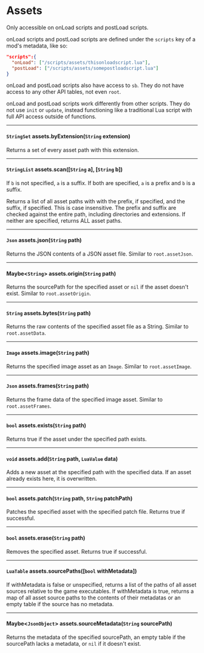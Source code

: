 # Assets

Only accessible on onLoad scripts and postLoad scripts.

onLoad scripts and postLoad scripts are defined under the `scripts` key of a mod's metadata, like so:
```json
"scripts":{
  "onLoad": ["/scripts/assets/thisonloadscript.lua"],
  "postLoad": ["/scripts/assets/somepostloadscript.lua"]
}
```

onLoad and postLoad scripts also have access to `sb`. They do not have access to any other API tables, not even `root`.

onLoad and postLoad scripts work differently from other scripts. 
They do not use `init` or `update`, instead functioning like a traditional Lua script with full API access outside of functions.

---

#### `StringSet` assets.byExtension(`String` extension)

Returns a set of every asset path with this extension.

---

#### `StringList` assets.scan([`String` a], [`String` b])

If `b` is not specified, `a` is a suffix.
If both are specified, `a` is a prefix and `b` is a suffix.

Returns a list of all asset paths with with the prefix, if specified, and the suffix, if specified. This is case insensitive.
The prefix and suffix are checked against the entire path, including directories and extensions.
If neither are specified, returns ALL asset paths.

---

#### `Json` assets.json(`String` path)

Returns the JSON contents of a JSON asset file. Similar to `root.assetJson`.

---

#### Maybe<`String`> assets.origin(`String` path)

Returns the sourcePath for the specified asset or `nil` if the asset doesn't exist. Similar to `root.assetOrigin`.

---

#### `String` assets.bytes(`String` path)

Returns the raw contents of the specified asset file as a String. Similar to `root.assetData`.

---

#### `Image` assets.image(`String` path)

Returns the specified image asset as an `Image`. Similar to `root.assetImage`.

---

#### `Json` assets.frames(`String` path)

Returns the frame data of the specified image asset. Similar to `root.assetFrames`.

---

#### `bool` assets.exists(`String` path)

Returns true if the asset under the specified path exists.

---

#### `void` assets.add(`String` path, `LuaValue` data)

Adds a new asset at the specified path with the specified data. If an asset already exists here, it is overwritten.

---

#### `bool` assets.patch(`String` path, `String` patchPath)

Patches the specified asset with the specified patch file. Returns true if successful.

---

#### `bool` assets.erase(`String` path)

Removes the specified asset. Returns true if successful.

---

#### `LuaTable` assets.sourcePaths([`bool` withMetadata])

If withMetadata is false or unspecified, returns a list of the paths of all asset sources relative to the game executables.
If withMetadata is true, returns a map of all asset source paths to the contents of their metadatas or an empty table if the source has no metadata.

---

#### Maybe<`JsonObject`> assets.sourceMetadata(`String` sourcePath)

Returns the metadata of the specified sourcePath, an empty table if the sourcePath lacks a metadata, or `nil` if it doesn't exist.
